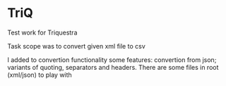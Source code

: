 # TriQ
Test work for Triquestra

Task scope was to convert given xml file to csv

I added to convertion functionality some features: convertion from json; variants of quoting, separators and headers. 
There are some files in root (xml/json) to play with
